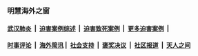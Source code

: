 
### 明慧海外之窗

####  [武汉肺炎](indexes/365.md?t=02270100) &nbsp;|&nbsp;  [迫害案例综述](indexes/328.md?t=02270100) &nbsp;|&nbsp; [迫害致死案例](indexes/277.md?t=02270100)  &nbsp;|&nbsp; [更多迫害案例](indexes/81.md?t=02270100)  &nbsp;|&nbsp; 
####  [时事评论](indexes/19.md?t=02270100) &nbsp;|&nbsp; [海外简讯](indexes/245.md?t=02270100)&nbsp;|&nbsp;  [社会支持](indexes/140.md?t=02270100) &nbsp;|&nbsp; [褒奖决议](indexes/282.md?t=02270100) &nbsp;|&nbsp; [社区报道](indexes/91.md?t=02270100)  &nbsp;|&nbsp; [天人之间](indexes/78.md?t=02270100) 

